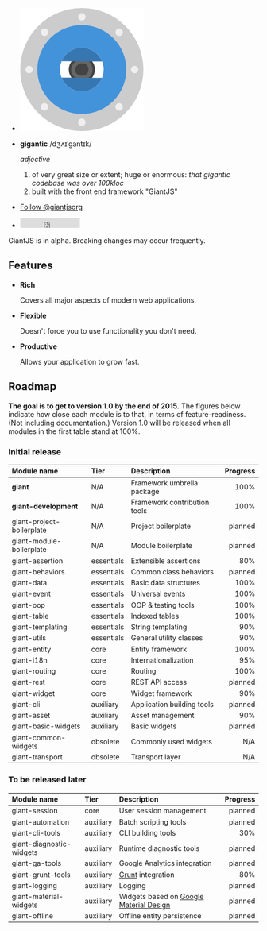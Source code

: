 <!-- @@@page:index@@@ -->
<!-- @@@title:GiantJS@@@ -->

<script>!function(d,s,id){var js,fjs=d.getElementsByTagName(s)[0],p=/^http:/.test(d.location)?'http':'https';if(!d.getElementById(id)){js=d.createElement(s);js.id=id;js.src=p+'://platform.twitter.com/widgets.js';fjs.parentNode.insertBefore(js,fjs);}}(document, 'script', 'twitter-wjs');</script>


- ![GiantJS logo](images/giantjs-logo.png)
- **gigantic** /dʒʌɪˈɡantɪk/
 
  *adjective*
  
  1. of very great size or extent; huge or enormous: *that gigantic codebase was over 100kloc*
  2. built with the front end framework "GiantJS"


- <a href="https://twitter.com/giantjsorg" class="twitter-follow-button" data-show-count="false">Follow @giantjsorg</a>  
- <iframe src="https://ghbtns.com/github-btn.html?user=giantjs&repo=giant&type=star&count=true" frameborder="0" scrolling="0" width="120px" height="20px"></iframe>

GiantJS is in alpha. Breaking changes may occur frequently.

Features
--------

- **Rich**

  Covers all major aspects of modern web applications.

- **Flexible**

  Doesn't force you to use functionality you don't need.

- **Productive**

  Allows your application to grow fast.
  
Roadmap
-------

**The goal is to get to version 1.0 by the end of 2015.** The figures below indicate how close each module is to that, in terms of feature-readiness. (Not including documentation.) Version 1.0 will be released when all modules in the first table stand at 100%.

### Initial release

| Module name | Tier | Description | Progress
|:------------|:-----|:------------|----------:
| **giant** | N/A | Framework umbrella package | 100%
| **giant-development** | N/A | Framework contribution tools | 100%
| giant-project-boilerplate | N/A | Project boilerplate | planned
| giant-module-boilerplate | N/A | Module boilerplate | planned
| giant-assertion | essentials | Extensible assertions | 80%
| giant-behaviors | essentials | Common class behaviors | planned
| giant-data | essentials | Basic data structures | 100%
| giant-event | essentials | Universal events | 100%
| giant-oop | essentials | OOP & testing tools | 100%
| giant-table | essentials | Indexed tables | 100%
| giant-templating | essentials | String templating | 90%
| giant-utils | essentials | General utility classes | 90%
| giant-entity | core | Entity framework | 100%
| giant-i18n | core | Internationalization | 95%
| giant-routing | core | Routing | 100%
| giant-rest | core | REST API access | planned
| giant-widget | core | Widget framework | 90%
| giant-cli | auxiliary | Application building tools | planned
| giant-asset | auxiliary | Asset management | 90%
| giant-basic-widgets | auxiliary | Basic widgets | planned
| giant-common-widgets | obsolete | Commonly used widgets | N/A
| giant-transport | obsolete | Transport layer | N/A

### To be released later

| Module name | Tier | Description | Progress
|:------------|:-----|:------------|---------:
| giant-session | core | User session management | planned
| giant-automation | auxiliary | Batch scripting tools | planned
| giant-cli-tools | auxiliary | CLI building tools | 30%
| giant-diagnostic-widgets | auxiliary | Runtime diagnostic tools | planned
| giant-ga-tools | auxiliary | Google Analytics integration | planned
| giant-grunt-tools | auxiliary | [Grunt](http://gruntjs.com/) integration | 80%
| giant-logging | auxiliary | Logging | planned
| giant-material-widgets | auxiliary | Widgets based on [Google Material Design](https://www.google.com/design/spec/material-design) | planned
| giant-offline | auxiliary | Offline entity persistence | planned
